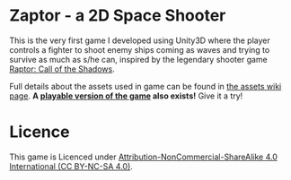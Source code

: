 Zaptor - a 2D Space Shooter
==============

This is the very first game I developed using Unity3D where the player controls a fighter to shoot enemy ships coming as waves and trying to survive as much as s/he can, inspired by the legendary shooter game [Raptor: Call of the Shadows](http://en.wikipedia.org/wiki/Raptor:_Call_of_the_Shadows). 

 
Full details about the assets used in game can be found in [the assets wiki page](https://github.com/vilbeyli/2D-Shoot-Em-Up/wiki/Assets-Used-in-Game). **A [playable version of the game](http://www.burakozdemir.co.uk/volkan/) also exists!** Give it a try!

Licence
==========

This game is Licenced under [Attribution-NonCommercial-ShareAlike 4.0 International (CC BY-NC-SA 4.0)](http://creativecommons.org/licenses/by-nc-sa/4.0/).
